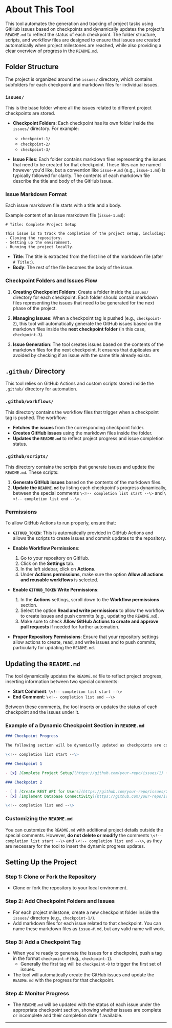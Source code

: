 
# About This Tool

This tool automates the generation and tracking of project tasks using GitHub issues based on checkpoints and dynamically updates the project's `README.md` to reflect the status of each checkpoint. The folder structure, scripts, and workflow files are designed to ensure that issues are created automatically when project milestones are reached, while also providing a clear overview of progress in the `README.md`.

## Folder Structure

The project is organized around the `issues/` directory, which contains subfolders for each checkpoint and markdown files for individual issues.

### `issues/`
This is the base folder where all the issues related to different project checkpoints are stored.

- **Checkpoint Folders**: Each checkpoint has its own folder inside the `issues/` directory. For example:
  - `checkpoint-1/`
  - `checkpoint-2/`
  - `checkpoint-3/`
  
- **Issue Files**: Each folder contains markdown files representing the issues that need to be created for that checkpoint. These files can be named however you'd like, but a convention like `issue-#.md` (e.g., `issue-1.md`) is typically followed for clarity. The contents of each markdown file describe the title and body of the GitHub issue.

### Issue Markdown Format

Each issue markdown file starts with a title and a body.

Example content of an issue markdown file (`issue-1.md`):

```
# Title: Complete Project Setup

This issue is to track the completion of the project setup, including:
- Cloning the repository.
- Setting up the environment.
- Running the project locally.
```

- **Title**: The title is extracted from the first line of the markdown file (after `# Title:`).
- **Body**: The rest of the file becomes the body of the issue.

### Checkpoint Folders and Issues Flow

1. **Creating Checkpoint Folders**: Create a folder inside the `issues/` directory for each checkpoint. Each folder should contain markdown files representing the issues that need to be generated for the next phase of the project.
   
2. **Managing Issues**: When a checkpoint tag is pushed (e.g., `checkpoint-2`), this tool will automatically generate the GitHub issues based on the markdown files inside the **next checkpoint folder** (in this case, `checkpoint-3`).

3. **Issue Generation**: The tool creates issues based on the contents of the markdown files for the next checkpoint. It ensures that duplicates are avoided by checking if an issue with the same title already exists.


## `.github/` Directory

This tool relies on GitHub Actions and custom scripts stored inside the `.github/` directory for automation.

### `.github/workflows/`

This directory contains the workflow files that trigger when a checkpoint tag is pushed. The workflow:

- **Fetches the issues** from the corresponding checkpoint folder.
- **Creates GitHub issues** using the markdown files inside the folder.
- **Updates the `README.md`** to reflect project progress and issue completion status.

### `.github/scripts/`

This directory contains the scripts that generate issues and update the `README.md`. These scripts:

1. **Generate GitHub issues** based on the contents of the markdown files.
2. **Update the `README.md`** by listing each checkpoint's progress dynamically, between the special comments `\<!-- completion list start --\>` and `\<!-- completion list end --\>`.

### Permissions

To allow GitHub Actions to run properly, ensure that:

- **`GITHUB_TOKEN`**: This is automatically provided in GitHub Actions and allows the scripts to create issues and commit updates to the repository.

- **Enable Workflow Permissions**:
  1. Go to your repository on GitHub.
  2. Click on the **Settings** tab.
  3. In the left sidebar, click on **Actions**.
  4. Under **Actions permissions**, make sure the option **Allow all actions and reusable workflows** is selected.
  
- **Enable `GITHUB_TOKEN` Write Permissions**:
  1. In the **Actions** settings, scroll down to the **Workflow permissions** section.
  2. Select the option **Read and write permissions** to allow the workflow to create issues and push commits (e.g., updating the `README.md`).
  3. Make sure to check **Allow GitHub Actions to create and approve pull requests** if needed for further automation.

- **Proper Repository Permissions**: Ensure that your repository settings allow actions to create, read, and write issues and to push commits, particularly for updating the `README.md`.


## Updating the `README.md`

The tool dynamically updates the `README.md` file to reflect project progress, inserting information between two special comments:

- **Start Comment**: `\<!-- completion list start --\>`
- **End Comment**: `\<!-- completion list end --\>`

Between these comments, the tool inserts or updates the status of each checkpoint and the issues under it.

### Example of a Dynamic Checkpoint Section in `README.md`

```markdown
### Checkpoint Progress

The following section will be dynamically updated as checkpoints are completed. Do not delete or modify the special comments as they are used to insert progress updates automatically when tags are pushed.

\<!-- completion list start --\>

### Checkpoint 1

- [x] [Complete Project Setup](https://github.com/your-repo/issues/1) (Completed: 10/11/2024)

### Checkpoint 2

- [ ] [Create REST API for Users](https://github.com/your-repo/issues/2) (Completed: TBD)
- [x] [Implement Database Connectivity](https://github.com/your-repo/issues/3) (Completed: 10/11/2024)

\<!-- completion list end --\>
```

### Customizing the `README.md`

You can customize the `README.md` with additional project details outside the special comments. However, **do not delete or modify** the comments `\<!-- completion list start --\>` and `\<!-- completion list end --\>`, as they are necessary for the tool to insert the dynamic progress updates.

## Setting Up the Project

### Step 1: Clone or Fork the Repository

- Clone or fork the repository to your local environment.

### Step 2: Add Checkpoint Folders and Issues

- For each project milestone, create a new checkpoint folder inside the `issues/` directory (e.g., `checkpoint-1/`).
- Add markdown files for each issue related to that checkpoint. You can name these markdown files as `issue-#.md`, but any valid name will work.

### Step 3: Add a Checkpoint Tag

- When you're ready to generate the issues for a checkpoint, push a tag in the format `checkpoint-#` (e.g., `checkpoint-1`).
  - Generally the first tag will be `checkpoint-0` to trigger the first set of issues.
- The tool will automatically create the GitHub issues and update the `README.md` with the progress for that checkpoint.

### Step 4: Monitor Progress

- The `README.md` will be updated with the status of each issue under the appropriate checkpoint section, showing whether issues are complete or incomplete and their completion date if available.

---

